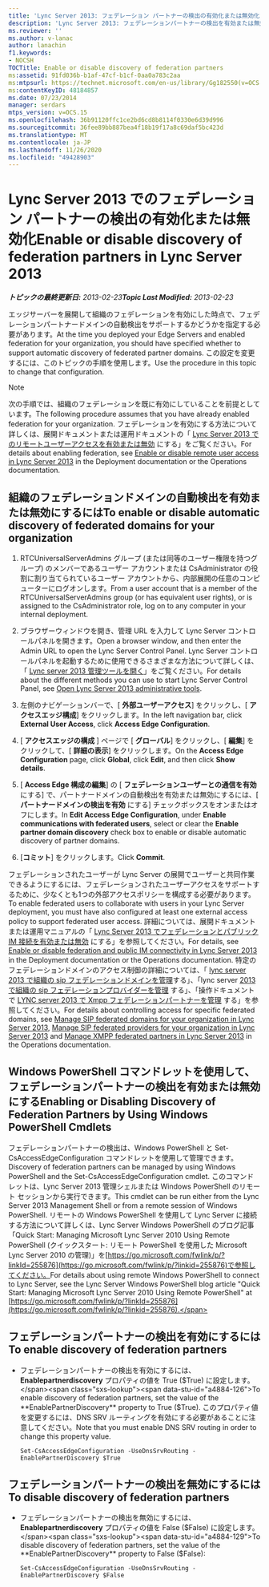 ```yaml
---
title: 'Lync Server 2013: フェデレーション パートナーの検出の有効化または無効化'
description: 'Lync Server 2013: フェデレーションパートナーの検出を有効または無効にします。'
ms.reviewer: ''
ms.author: v-lanac
author: lanachin
f1.keywords:
- NOCSH
TOCTitle: Enable or disable discovery of federation partners
ms:assetid: 91fd036b-b1af-47cf-b1cf-0aa0a783c2aa
ms:mtpsurl: https://technet.microsoft.com/en-us/library/Gg182550(v=OCS.15)
ms:contentKeyID: 48184857
ms.date: 07/23/2014
manager: serdars
mtps_version: v=OCS.15
ms.openlocfilehash: 36b91120ffc1ce2bd6cd8b8114f0330e6d39d996
ms.sourcegitcommit: 36fee89bb887bea4f18b19f17a8c69daf5bc423d
ms.translationtype: MT
ms.contentlocale: ja-JP
ms.lasthandoff: 11/26/2020
ms.locfileid: "49428903"
---
```

# <a name="enable-or-disable-discovery-of-federation-partners-in-lync-server-2013"></a><span data-ttu-id="a4884-103">Lync Server 2013 でのフェデレーション パートナーの検出の有効化または無効化</span><span class="sxs-lookup"><span data-stu-id="a4884-103">Enable or disable discovery of federation partners in Lync Server 2013</span></span>

<div data-xmlns="http://www.w3.org/1999/xhtml">

<div class="topic" data-xmlns="http://www.w3.org/1999/xhtml" data-msxsl="urn:schemas-microsoft-com:xslt" data-cs="https://msdn.microsoft.com/">

<div data-asp="https://msdn2.microsoft.com/asp">



</div>

<div id="mainSection">

<div id="mainBody"><span data-ttu-id="a4884-104">

<span> </span></span><span class="sxs-lookup"><span data-stu-id="a4884-104">

<span> </span></span></span>

<span data-ttu-id="a4884-105">_**トピックの最終更新日:** 2013-02-23_</span><span class="sxs-lookup"><span data-stu-id="a4884-105">_**Topic Last Modified:** 2013-02-23_</span></span>

<span data-ttu-id="a4884-106">エッジサーバーを展開して組織のフェデレーションを有効にした時点で、フェデレーションパートナードメインの自動検出をサポートするかどうかを指定する必要があります。</span><span class="sxs-lookup"><span data-stu-id="a4884-106">At the time you deployed your Edge Servers and enabled federation for your organization, you should have specified whether to support automatic discovery of federated partner domains.</span></span> <span data-ttu-id="a4884-107">この設定を変更するには、このトピックの手順を使用します。</span><span class="sxs-lookup"><span data-stu-id="a4884-107">Use the procedure in this topic to change that configuration.</span></span>

<div>


> [!NOTE]  
> <span data-ttu-id="a4884-108">次の手順では、組織のフェデレーションを既に有効にしていることを前提としています。</span><span class="sxs-lookup"><span data-stu-id="a4884-108">The following procedure assumes that you have already enabled federation for your organization.</span></span> <span data-ttu-id="a4884-109">フェデレーションを有効にする方法について詳しくは、展開ドキュメントまたは運用ドキュメントの「 <A href="lync-server-2013-enable-or-disable-remote-user-access.md">Lync Server 2013 でのリモートユーザーアクセスを有効または無効</A> にする」をご覧ください。</span><span class="sxs-lookup"><span data-stu-id="a4884-109">For details about enabling federation, see <A href="lync-server-2013-enable-or-disable-remote-user-access.md">Enable or disable remote user access in Lync Server 2013</A> in the Deployment documentation or the Operations documentation.</span></span>



</div>

<div>

## <a name="to-enable-or-disable-automatic-discovery-of-federated-domains-for-your-organization"></a><span data-ttu-id="a4884-110">組織のフェデレーションドメインの自動検出を有効または無効にするには</span><span class="sxs-lookup"><span data-stu-id="a4884-110">To enable or disable automatic discovery of federated domains for your organization</span></span>

1.  <span data-ttu-id="a4884-111">RTCUniversalServerAdmins グループ (または同等のユーザー権限を持つグループ) のメンバーであるユーザー アカウントまたは CsAdministrator の役割に割り当てられているユーザー アカウントから、内部展開の任意のコンピューターにログオンします。</span><span class="sxs-lookup"><span data-stu-id="a4884-111">From a user account that is a member of the RTCUniversalServerAdmins group (or has equivalent user rights), or is assigned to the CsAdministrator role, log on to any computer in your internal deployment.</span></span>

2.  <span data-ttu-id="a4884-112">ブラウザーウィンドウを開き、管理 URL を入力して Lync Server コントロールパネルを開きます。</span><span class="sxs-lookup"><span data-stu-id="a4884-112">Open a browser window, and then enter the Admin URL to open the Lync Server Control Panel.</span></span> <span data-ttu-id="a4884-113">Lync Server コントロールパネルを起動するために使用できるさまざまな方法について詳しくは、「 [Lync server 2013 管理ツールを開く](lync-server-2013-open-lync-server-administrative-tools.md)」をご覧ください。</span><span class="sxs-lookup"><span data-stu-id="a4884-113">For details about the different methods you can use to start Lync Server Control Panel, see [Open Lync Server 2013 administrative tools](lync-server-2013-open-lync-server-administrative-tools.md).</span></span>

3.  <span data-ttu-id="a4884-114">左側のナビゲーションバーで、[ **外部ユーザーアクセス**] をクリックし、[ **アクセスエッジ構成**] をクリックします。</span><span class="sxs-lookup"><span data-stu-id="a4884-114">In the left navigation bar, click **External User Access**, click **Access Edge Configuration**.</span></span>

4.  <span data-ttu-id="a4884-115">[ **アクセスエッジの構成** ] ページで [ **グローバル**] をクリックし、[ **編集**] をクリックして、[ **詳細の表示**] をクリックします。</span><span class="sxs-lookup"><span data-stu-id="a4884-115">On the **Access Edge Configuration** page, click **Global**, click **Edit**, and then click **Show details**.</span></span>

5.  <span data-ttu-id="a4884-116">[ **Access Edge 構成の編集**] の [ **フェデレーションユーザーとの通信を有効** にする] で、パートナードメインの自動検出を有効または無効にするには、[ **パートナードメインの検出を有効** にする] チェックボックスをオンまたはオフにします。</span><span class="sxs-lookup"><span data-stu-id="a4884-116">In **Edit Access Edge Configuration**, under **Enable communications with federated users**, select or clear the **Enable partner domain discovery** check box to enable or disable automatic discovery of partner domains.</span></span>

6.  <span data-ttu-id="a4884-117">[**コミット**] をクリックします。</span><span class="sxs-lookup"><span data-stu-id="a4884-117">Click **Commit**.</span></span>

<span data-ttu-id="a4884-118">フェデレーションされたユーザーが Lync Server の展開でユーザーと共同作業できるようにするには、フェデレーションされたユーザーアクセスをサポートするために、少なくとも1つの外部アクセスポリシーを構成する必要があります。</span><span class="sxs-lookup"><span data-stu-id="a4884-118">To enable federated users to collaborate with users in your Lync Server deployment, you must have also configured at least one external access policy to support federated user access.</span></span> <span data-ttu-id="a4884-119">詳細については、展開ドキュメントまたは運用マニュアルの「 [Lync Server 2013 でフェデレーションとパブリック IM 接続を有効または無効](lync-server-2013-enable-or-disable-federation-and-public-im-connectivity.md) にする」を参照してください。</span><span class="sxs-lookup"><span data-stu-id="a4884-119">For details, see [Enable or disable federation and public IM connectivity in Lync Server 2013](lync-server-2013-enable-or-disable-federation-and-public-im-connectivity.md) in the Deployment documentation or the Operations documentation.</span></span> <span data-ttu-id="a4884-120">特定のフェデレーションドメインのアクセス制御の詳細については、「 [lync server 2013 で組織の sip フェデレーションドメインを管理](lync-server-2013-manage-sip-federated-domains-for-your-organization.md)する」、「lync server [2013 で組織の sip フェデレーションプロバイダーを管理](lync-server-2013-manage-sip-federated-providers-for-your-organization.md) する」、「操作ドキュメントで [LYNC server 2013 で Xmpp フェデレーションパートナーを管理](lync-server-2013-manage-xmpp-federated-partners-for-your-organization.md) する」を参照してください。</span><span class="sxs-lookup"><span data-stu-id="a4884-120">For details about controlling access for specific federated domains, see [Manage SIP federated domains for your organization in Lync Server 2013](lync-server-2013-manage-sip-federated-domains-for-your-organization.md), [Manage SIP federated providers for your organization in Lync Server 2013](lync-server-2013-manage-sip-federated-providers-for-your-organization.md) and [Manage XMPP federated partners in Lync Server 2013](lync-server-2013-manage-xmpp-federated-partners-for-your-organization.md) in the Operations documentation.</span></span>

</div>

<div>

## <a name="enabling-or-disabling-discovery-of-federation-partners-by-using-windows-powershell-cmdlets"></a><span data-ttu-id="a4884-121">Windows PowerShell コマンドレットを使用して、フェデレーションパートナーの検出を有効または無効にする</span><span class="sxs-lookup"><span data-stu-id="a4884-121">Enabling or Disabling Discovery of Federation Partners by Using Windows PowerShell Cmdlets</span></span>

<span data-ttu-id="a4884-122">フェデレーションパートナーの検出は、Windows PowerShell と Set-CsAccessEdgeConfiguration コマンドレットを使用して管理できます。</span><span class="sxs-lookup"><span data-stu-id="a4884-122">Discovery of federation partners can be managed by using Windows PowerShell and the Set-CsAccessEdgeConfiguration cmdlet.</span></span> <span data-ttu-id="a4884-123">このコマンドレットは、Lync Server 2013 管理シェルまたは Windows PowerShell のリモート セッションから実行できます。</span><span class="sxs-lookup"><span data-stu-id="a4884-123">This cmdlet can be run either from the Lync Server 2013 Management Shell or from a remote session of Windows PowerShell.</span></span> <span data-ttu-id="a4884-124">リモートの Windows PowerShell を使用して Lync Server に接続する方法について詳しくは、Lync Server Windows PowerShell のブログ記事「Quick Start: Managing Microsoft Lync Server 2010 Using Remote PowerShell (クイックスタート: リモート PowerShell を使用した Microsoft Lync Server 2010 の管理)」を[https://go.microsoft.com/fwlink/p/?linkId=255876](https://go.microsoft.com/fwlink/p/?linkid=255876)で参照してください。</span><span class="sxs-lookup"><span data-stu-id="a4884-124">For details about using remote Windows PowerShell to connect to Lync Server, see the Lync Server Windows PowerShell blog article "Quick Start: Managing Microsoft Lync Server 2010 Using Remote PowerShell" at [https://go.microsoft.com/fwlink/p/?linkId=255876](https://go.microsoft.com/fwlink/p/?linkid=255876).</span></span>

<div>

## <a name="to-enable-discovery-of-federation-partners"></a><span data-ttu-id="a4884-125">フェデレーションパートナーの検出を有効にするには</span><span class="sxs-lookup"><span data-stu-id="a4884-125">To enable discovery of federation partners</span></span>

  - <span data-ttu-id="a4884-126">フェデレーションパートナーの検出を有効にするには、 **Enablepartnerdiscovery** プロパティの値を True ($True) に設定します。</span><span class="sxs-lookup"><span data-stu-id="a4884-126">To enable discovery of federation partners, set the value of the **EnablePartnerDiscovery** property to True ($True).</span></span> <span data-ttu-id="a4884-127">このプロパティ値を変更するには、DNS SRV ルーティングを有効にする必要があることに注意してください。</span><span class="sxs-lookup"><span data-stu-id="a4884-127">Note that you must enable DNS SRV routing in order to change this property value.</span></span>
    
        Set-CsAccessEdgeConfiguration -UseDnsSrvRouting -EnablePartnerDiscovery $True

</div>

<div>

## <a name="to-disable-discovery-of-federation-partners"></a><span data-ttu-id="a4884-128">フェデレーションパートナーの検出を無効にするには</span><span class="sxs-lookup"><span data-stu-id="a4884-128">To disable discovery of federation partners</span></span>

  - <span data-ttu-id="a4884-129">フェデレーションパートナーの検出を無効にするには、 **Enablepartnerdiscovery** プロパティの値を False ($False) に設定します。</span><span class="sxs-lookup"><span data-stu-id="a4884-129">To disable discovery of federation partners, set the value of the **EnablePartnerDiscovery** property to False ($False):</span></span>
    
        Set-CsAccessEdgeConfiguration -UseDnsSrvRouting -EnablePartnerDiscovery $False

<span data-ttu-id="a4884-130"></div>

</div>

</div>

<span> </span>

</div>

</div>

</span><span class="sxs-lookup"><span data-stu-id="a4884-130"></div>

</div>

</div>

<span> </span>

</div>

</div>

</span></span></div>

